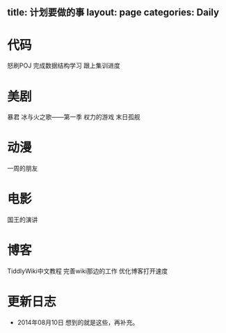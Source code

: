 title: 计划要做的事
layout: page
categories: Daily
---
# 代码
<i class="fa fa-square-o"></i>  怒刷POJ
<i class="fa fa-square-o"></i>  完成数据结构学习
<i class="fa fa-square-o"></i>  跟上集训进度

# 美剧
<i class="fa fa-square-o"></i>  暴君
<i class="fa fa-square-o"></i>  冰与火之歌——第一季 权力的游戏
<i class="fa fa-square-o"></i>  末日孤舰

# 动漫
<i class="fa fa-square-o"></i>  一周的朋友

# 电影
<i class="fa fa-square-o"></i>  国王的演讲

# 博客
<i class="fa fa-square-o"></i>  TiddlyWiki中文教程
<i class="fa fa-square-o"></i>  完善wiki那边的工作
<i class="fa fa-square-o"></i>  优化博客打开速度

# 更新日志
- 2014年08月10日 想到的就是这些，再补充。